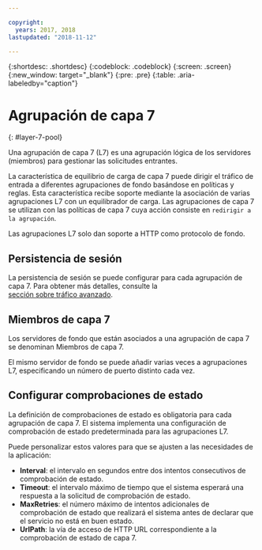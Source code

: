 ```yaml
---

copyright:
  years: 2017, 2018
lastupdated: "2018-11-12"

---
```


{:shortdesc: .shortdesc}
{:codeblock: .codeblock}
{:screen: .screen}
{:new_window: target="_blank"}
{:pre: .pre}
{:table: .aria-labeledby="caption"}

# Agrupación de capa 7
{: #layer-7-pool}

Una agrupación de capa 7 (L7) es una agrupación lógica de los servidores (miembros) para gestionar las solicitudes entrantes.

La característica de equilibrio de carga de capa 7 puede dirigir el tráfico de entrada a diferentes agrupaciones de fondo basándose en políticas y reglas. Esta característica recibe soporte mediante la asociación de varias agrupaciones L7 con un equilibrador de carga. Las agrupaciones de capa 7 se utilizan con las políticas de capa 7 cuya acción consiste en `redirigir a la agrupación`.

Las agrupaciones L7 solo dan soporte a HTTP como protocolo de fondo.

## Persistencia de sesión
La persistencia de sesión se puede configurar para cada agrupación de capa 7. Para obtener más detalles, consulte la  
[sección sobre tráfico avanzado](/docs/infrastructure/loadbalancer-service?topic=loadbalancer-service-advanced-traffic-management-with-ibm-cloud-load-balancer).

## Miembros de capa 7

Los servidores de fondo que están asociados a una agrupación de capa 7 se denominan Miembros de capa 7.

El mismo servidor de fondo se puede añadir varias veces a agrupaciones L7, especificando un número de puerto distinto cada vez.

## Configurar comprobaciones de estado
La definición de comprobaciones de estado es obligatoria para cada agrupación de capa 7. El sistema implementa una configuración de comprobación de estado predeterminada para las agrupaciones L7.

Puede personalizar estos valores para que se ajusten a las necesidades de la aplicación:

 * **Interval**: el intervalo en segundos entre dos intentos consecutivos de comprobación de estado.
 * **Timeout**: el intervalo máximo de tiempo que el sistema esperará una respuesta a la solicitud de comprobación de estado.
 * **MaxRetries**: el número máximo de intentos adicionales de comprobación de estado que realizará el sistema antes de declarar que el servicio no está en buen estado.
 * **UrlPath**: la vía de acceso de HTTP URL correspondiente a la comprobación de estado de capa 7.

